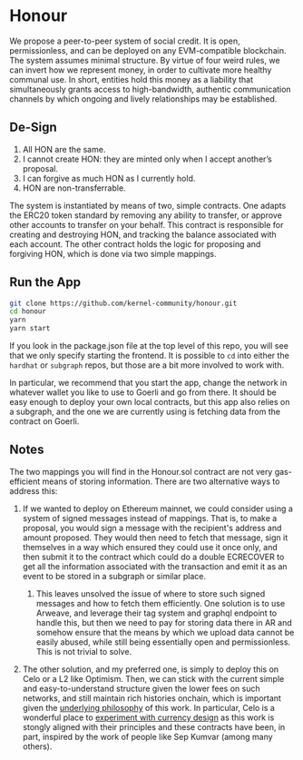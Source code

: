# Honour

We propose a peer-to-peer system of social credit. It is open, permissionless, and can be deployed on any EVM-compatible blockchain. The system assumes minimal structure. By virtue of four weird rules, we can invert how we represent money, in order to cultivate more healthy communal use. In short, entities hold this money as a liability that simultaneously grants access to high-bandwidth, authentic communication channels by which ongoing and lively relationships may be established.

## De-Sign

1. All HON are the same.
2. I cannot create HON: they are minted only when I accept another’s proposal.
3. I can forgive as much HON as I currently hold.
4. HON are non-transferrable.

The system is instantiated by means of two, simple contracts. One adapts the ERC20 token standard by removing any ability to transfer, or approve other accounts to transfer on your behalf. This contract is responsible for creating and destroying HON, and tracking the balance associated with each account. The other contract holds the logic for proposing and forgiving HON, which is done via two simple mappings.

## Run the App

```bash
git clone https://github.com/kernel-community/honour.git
cd honour
yarn
yarn start
```

If you look in the package.json file at the top level of this repo, you will see that we only specify starting the frontend. It is possible to `cd` into either the `hardhat` or `subgraph` repos, but those are a bit more involved to work with. 

In particular, we recommend that you start the app, change the network in whatever wallet you like to use to Goerli and go from there. It should be easy enough to deploy your own local contracts, but this app also relies on a subgraph, and the one we are currently using is fetching data from the contract on Goerli.

## Notes

The two mappings you will find in the Honour.sol contract are not very gas-efficient means of storing information. There are two alternative ways to address this:

1. If we wanted to deploy on Ethereum mainnet, we could consider using a system of signed messages instead of mappings. That is, to make a proposal, you would sign a message with the recipient's address and amount proposed. They would then need to fetch that message, sign it themselves in a way which ensured they could use it once only, and then submit it to the contract which could do a double ECRECOVER to get all the information associated with the transaction and emit it as an event to be stored in a subgraph or similar place. 
    1. This leaves unsolved the issue of where to store such signed messages and how to fetch them efficiently. One solution is to use Arweave, and leverage their tag system and graphql endpoint to handle this, but then we need to pay for storing data there in AR and somehow ensure that the means by which we upload data cannot be easily abused, while still being essentially open and permissionless. This is not trivial to solve.

2. The other solution, and my preferred one, is simply to deploy this on Celo or a L2 like Optimism. Then, we can stick with the current simple and easy-to-understand structure given the lower fees on such networks, and still maintain rich histories onchain, which is important given the [underlying philosophy](https://docs.google.com/document/d/1mdWJhBFrGx0OBJbx5fceLZSEI1zvkVuJhQwgVhpxOas/edit?usp=sharing) of this work. In particular, Celo is a wonderful place to [experiment with currency design](https://www.youtube.com/watch?v=kKggE5OvyhE) as this work is stongly aligned with their principles and these contracts have been, in part, inspired by the work of people like Sep Kumvar (among many others).